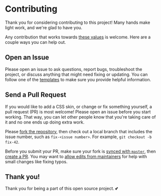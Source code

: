 # Contributing

Thank you for considering contributing to this project! Many hands make light work, and we're glad to have you.

Any contribution that works towards [these values](https://github.com/victoriadrake/neofeed-theme#values) is welcome. Here are a couple ways you can help out.

## Open an Issue

Please open an issue to ask questions, report bugs, troubleshoot the project, or discuss anything that might need fixing or updating. You can follow one of the [templates](https://github.com/victoriadrake/neofeed-theme/issues/new/choose) to make sure you provide helpful information.

## Send a Pull Request

If you would like to add a CSS skin, or change or fix something yourself, a pull request (PR) is most welcome! Please open an issue before you start working. That way, you can let other people know that you're taking care of it and no one ends up doing extra work.

Please [fork the repository](https://help.github.com/en/github/getting-started-with-github/fork-a-repo), then check out a local branch that includes the issue number, such as `fix-<issue number>`. For example, `git checkout -b fix-42`.

Before you submit your PR, make sure your fork is [synced with `master`](https://help.github.com/en/github/collaborating-with-issues-and-pull-requests/syncing-a-fork), then [create a PR](https://help.github.com/en/github/collaborating-with-issues-and-pull-requests/creating-a-pull-request-from-a-fork). You may want to [allow edits from maintainers](https://help.github.com/en/github/collaborating-with-issues-and-pull-requests/allowing-changes-to-a-pull-request-branch-created-from-a-fork) for help with small changes like fixing typos.

## Thank you!

Thank you for being a part of this open source project. 💕
